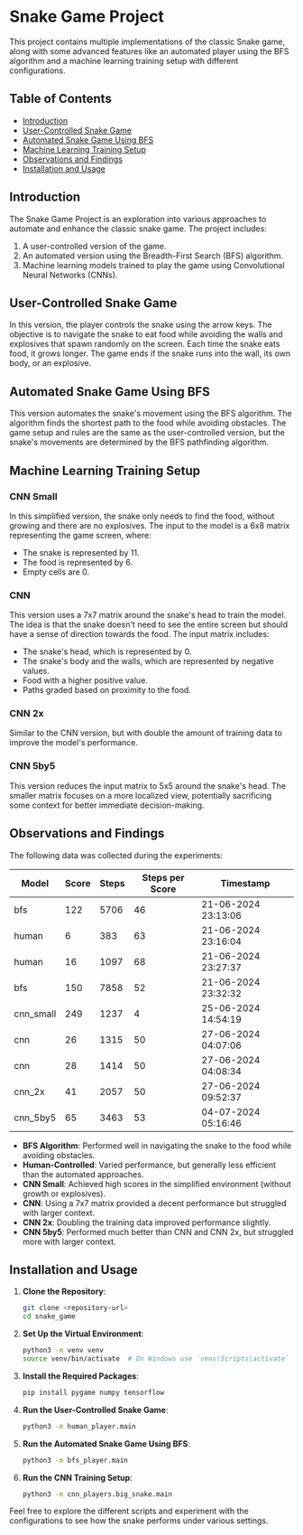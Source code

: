 # Snake Game Project

This project contains multiple implementations of the classic Snake game, along with some advanced features like an automated player using the BFS algorithm and a machine learning training setup with different configurations.

## Table of Contents

- [Introduction](#introduction)
- [User-Controlled Snake Game](#user-controlled-snake-game)
- [Automated Snake Game Using BFS](#automated-snake-game-using-bfs)
- [Machine Learning Training Setup](#machine-learning-training-setup)
- [Observations and Findings](#observations-and-findings)
- [Installation and Usage](#installation-and-usage)

## Introduction

The Snake Game Project is an exploration into various approaches to automate and enhance the classic snake game. The project includes:
1. A user-controlled version of the game.
2. An automated version using the Breadth-First Search (BFS) algorithm.
3. Machine learning models trained to play the game using Convolutional Neural Networks (CNNs).

## User-Controlled Snake Game

In this version, the player controls the snake using the arrow keys. The objective is to navigate the snake to eat food while avoiding the walls and explosives that spawn randomly on the screen. Each time the snake eats food, it grows longer. The game ends if the snake runs into the wall, its own body, or an explosive.

## Automated Snake Game Using BFS

This version automates the snake's movement using the BFS algorithm. The algorithm finds the shortest path to the food while avoiding obstacles. The game setup and rules are the same as the user-controlled version, but the snake's movements are determined by the BFS pathfinding algorithm.

## Machine Learning Training Setup

### CNN Small

In this simplified version, the snake only needs to find the food, without growing and there are no explosives. The input to the model is a 6x8 matrix representing the game screen, where:
- The snake is represented by 11.
- The food is represented by 6.
- Empty cells are 0.

### CNN

This version uses a 7x7 matrix around the snake's head to train the model. The idea is that the snake doesn't need to see the entire screen but should have a sense of direction towards the food. The input matrix includes:
- The snake's head, which is represented by 0.
- The snake's body and the walls, which are represented by negative values.
- Food with a higher positive value.
- Paths graded based on proximity to the food.

### CNN 2x

Similar to the CNN version, but with double the amount of training data to improve the model's performance.

### CNN 5by5

This version reduces the input matrix to 5x5 around the snake's head. The smaller matrix focuses on a more localized view, potentially sacrificing some context for better immediate decision-making.

## Observations and Findings

The following data was collected during the experiments:

| Model       | Score | Steps | Steps per Score | Timestamp              |
|-------------|-------|-------|-----------------|------------------------|
| bfs         | 122   | 5706  | 46              | 21-06-2024 23:13:06    |
| human       | 6     | 383   | 63              | 21-06-2024 23:16:04    |
| human       | 16    | 1097  | 68              | 21-06-2024 23:27:37    |
| bfs         | 150   | 7858  | 52              | 21-06-2024 23:32:32    |
| cnn_small   | 249   | 1237  | 4               | 25-06-2024 14:54:19    |
| cnn         | 26    | 1315  | 50              | 27-06-2024 04:07:06    |
| cnn         | 28    | 1414  | 50              | 27-06-2024 04:08:34    |
| cnn_2x      | 41    | 2057  | 50              | 27-06-2024 09:52:37    |
| cnn_5by5    | 65    | 3463  | 53              | 04-07-2024 05:16:46    |

- **BFS Algorithm**: Performed well in navigating the snake to the food while avoiding obstacles.
- **Human-Controlled**: Varied performance, but generally less efficient than the automated approaches.
- **CNN Small**: Achieved high scores in the simplified environment (without growth or explosives).
- **CNN**: Using a 7x7 matrix provided a decent performance but struggled with larger context.
- **CNN 2x**: Doubling the training data improved performance slightly.
- **CNN 5by5**: Performed much better than CNN and CNN 2x, but struggled more with larger context.

## Installation and Usage

1. **Clone the Repository**:
    ```sh
    git clone <repository-url>
    cd snake_game
    ```

2. **Set Up the Virtual Environment**:
    ```sh
    python3 -m venv venv
    source venv/bin/activate  # On Windows use `venv\Scripts\activate`
    ```

3. **Install the Required Packages**:
    ```sh
    pip install pygame numpy tensorflow
    ```

4. **Run the User-Controlled Snake Game**:
    ```sh
    python3 -m human_player.main
    ```

5. **Run the Automated Snake Game Using BFS**:
    ```sh
    python3 -m bfs_player.main
    ```

6. **Run the CNN Training Setup**:
    ```sh
    python3 -m cnn_players.big_snake.main
    ```

Feel free to explore the different scripts and experiment with the configurations to see how the snake performs under various settings.